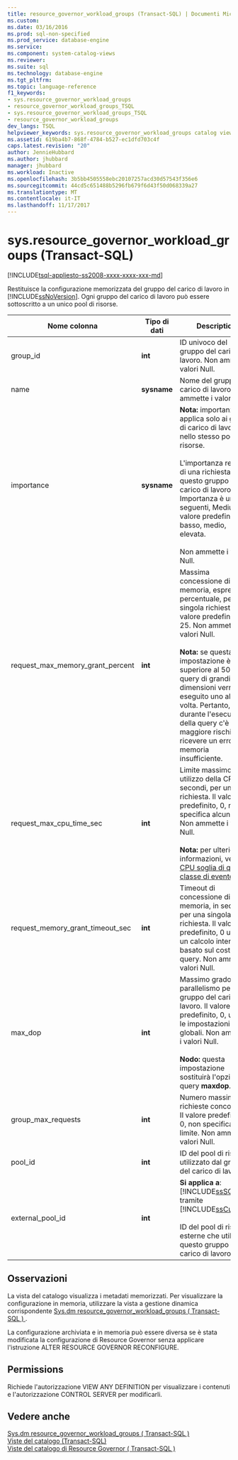 ```yaml
---
title: resource_governor_workload_groups (Transact-SQL) | Documenti Microsoft
ms.custom: 
ms.date: 03/16/2016
ms.prod: sql-non-specified
ms.prod_service: database-engine
ms.service: 
ms.component: system-catalog-views
ms.reviewer: 
ms.suite: sql
ms.technology: database-engine
ms.tgt_pltfrm: 
ms.topic: language-reference
f1_keywords:
- sys.resource_governor_workload_groups
- resource_governor_workload_groups_TSQL
- sys.resource_governor_workload_groups_TSQL
- resource_governor_workload_groups
dev_langs: TSQL
helpviewer_keywords: sys.resource_governor_workload_groups catalog view
ms.assetid: 619ba4b7-868f-4784-b527-ec1dfd703c4f
caps.latest.revision: "20"
author: JennieHubbard
ms.author: jhubbard
manager: jhubbard
ms.workload: Inactive
ms.openlocfilehash: 3b5bb4505558ebc20107257acd30d57543f356e6
ms.sourcegitcommit: 44cd5c651488b5296fb679f6d43f50d068339a27
ms.translationtype: MT
ms.contentlocale: it-IT
ms.lasthandoff: 11/17/2017
---
```

# <a name="sysresourcegovernorworkloadgroups-transact-sql"></a>sys.resource_governor_workload_groups (Transact-SQL)
[!INCLUDE[tsql-appliesto-ss2008-xxxx-xxxx-xxx-md](../../includes/tsql-appliesto-ss2008-xxxx-xxxx-xxx-md.md)]

  Restituisce la configurazione memorizzata del gruppo del carico di lavoro in [!INCLUDE[ssNoVersion](../../includes/ssnoversion-md.md)]. Ogni gruppo del carico di lavoro può essere sottoscritto a un unico pool di risorse.  
  
|Nome colonna|Tipo di dati|Description|  
|-----------------|---------------|-----------------|  
|group_id|**int**|ID univoco del gruppo del carico di lavoro. Non ammette i valori Null.|  
|name|**sysname**|Nome del gruppo del carico di lavoro. Non ammette i valori Null.|  
|importance|**sysname**|**Nota:** importanza si applica solo ai gruppi di carico di lavoro nello stesso pool di risorse.<br /><br /> L'importanza relativa di una richiesta in questo gruppo del carico di lavoro. Importanza è uno dei seguenti, Medium è il valore predefinito: basso, medio, elevata.<br /><br /> Non ammette i valori Null.|  
|request_max_memory_grant_percent|**int**|Massima concessione di memoria, espressa in percentuale, per una singola richiesta. Il valore predefinito è 25. Non ammette i valori Null.<br /><br /> **Nota:** se questa impostazione è superiore al 50%, query di grandi dimensioni verrà eseguito uno alla volta. Pertanto, durante l'esecuzione della query c'è maggiore rischio di ricevere un errore di memoria insufficiente.|  
|request_max_cpu_time_sec|**int**|Limite massimo di utilizzo della CPU, in secondi, per un'unica richiesta. Il valore predefinito, 0, non specifica alcun limite. Non ammette i valori Null.<br /><br /> **Nota:** per ulteriori informazioni, vedere [CPU soglia di questa classe di evento](../../relational-databases/event-classes/cpu-threshold-exceeded-event-class.md).|  
|request_memory_grant_timeout_sec|**int**|Timeout di concessione di memoria, in secondi, per una singola richiesta. Il valore predefinito, 0 utilizza un calcolo interno basato sul costo della query. Non ammette i valori Null.|  
|max_dop|**int**|Massimo grado di parallelismo per il gruppo del carico di lavoro. Il valore predefinito, 0, utilizza le impostazioni globali. Non ammette i valori Null.<br /><br /> **Nodo:** questa impostazione sostituirà l'opzione di query **maxdop**.|  
|group_max_requests|**int**|Numero massimo di richieste concorrenti. Il valore predefinito, 0, non specifica alcun limite. Non ammette i valori Null.|  
|pool_id|**int**|ID del pool di risorse utilizzato dal gruppo del carico di lavoro.|  
|external_pool_id|**int**|**Si applica a**: [!INCLUDE[ssSQL15](../../includes/sssql15-md.md)] tramite [!INCLUDE[ssCurrent](../../includes/sscurrent-md.md)].<br /><br /> ID del pool di risorse esterne che utilizza questo gruppo di carico di lavoro.|  
  
## <a name="remarks"></a>Osservazioni  
 La vista del catalogo visualizza i metadati memorizzati. Per visualizzare la configurazione in memoria, utilizzare la vista a gestione dinamica corrispondente [Sys.dm resource_governor_workload_groups &#40; Transact-SQL &#41; ](../../relational-databases/system-dynamic-management-views/sys-dm-resource-governor-workload-groups-transact-sql.md).  
  
 La configurazione archiviata e in memoria può essere diversa se è stata modificata la configurazione di Resource Governor senza applicare l'istruzione ALTER RESOURCE GOVERNOR RECONFIGURE.  
  
## <a name="permissions"></a>Permissions  
 Richiede l'autorizzazione VIEW ANY DEFINITION per visualizzare i contenuti e l'autorizzazione CONTROL SERVER per modificarli.  
  
## <a name="see-also"></a>Vedere anche  
 [Sys.dm resource_governor_workload_groups &#40; Transact-SQL &#41;](../../relational-databases/system-dynamic-management-views/sys-dm-resource-governor-workload-groups-transact-sql.md)   
 [Viste del catalogo &#40;Transact-SQL&#41;](../../relational-databases/system-catalog-views/catalog-views-transact-sql.md)   
 [Viste del catalogo di Resource Governor &#40; Transact-SQL &#41;](../../relational-databases/system-catalog-views/resource-governor-catalog-views-transact-sql.md)  
  
  
